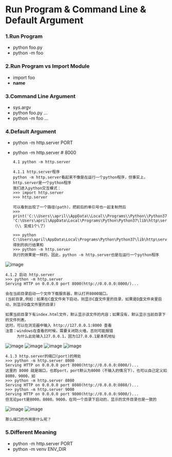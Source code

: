 # Run Program & Command Line & Default Argument

### 1.Run Program
  - python foo.py
  - python -m foo
  
  
### 2.Run Program vs Import Module
  - import foo
  - __name__

### 3.Command Line Argument
  - sys.argv
  - python foo.py ...
  - python -m foo ...

### 4.Default Argument
  - python -m http.server PORT
  - python -m http.server # 8000
  
        4.1 python -m http.server
        
        4.1.1 http.server程序
        python -m http.server看起来不像是在运行一个python程序，但事实上，http.server是一个python程序
        我们进入python交互模式：
        >>> import http.server
        >>> http.server
        
        可以看到出现了一个路径(path)，把前后的单引号也一起复制然后
        >>> print('C:\\Users\\april\\AppData\\Local\\Programs\\Python\\Python37\\lib\\http\\server.py')
        'C:\Users\april\AppData\Local\Programs\Python\Python37\lib\http\server.py'
        （\\ 变成1个\了）
         
        >>> python C:\Users\april\AppData\Local\Programs\Python\Python37\lib\http\server.py
        得到的执行结果和
        >>> python -m http.server
        执行的效果是一样的，因此，python -m http.server也是在运行一个python程序
        
![image](https://github.com/crystalapril/python-notes-april/blob/master/image/http.server.png)


    4.1.2 启动 http.server
    >>> python -m http.server
    Serving HTTP on 0.0.0.0 port 8000(http://0.0.0.0:8000/)...

    会在当前目录启动一个文件下载服务器，默认打开8000端口。
    (当前目录,例如：如果在C盘文件夹下启动，则显示C盘文件里的目录，如果是D盘文件夹里启动，则显示D盘文件里的目录)

    如果当前目录下有index.html文件，默认显示该文件的内容；如果没有，默认显示当前目录下的文件列表。
    这时，可以在浏览器中输入 http://127.0.0.1:8000 查看
    注意：windows在查看的时候，需要关闭防火墙，否则可能报错  
         为什么此处输入127.0.0.1，因为127.0.0.1是本机地址
        
![image](https://github.com/crystalapril/python-notes-april/blob/master/image/c.8000.png)
![image](https://github.com/crystalapril/python-notes-april/blob/master/image/c.8000-1.png)
![image](https://github.com/crystalapril/python-notes-april/blob/master/image/d.8000-3.png)
![image](https://github.com/crystalapril/python-notes-april/blob/master/image/d.8000-2.png)

    4.1.3 http.server的端口(port)的用处
    >>> python -m http.server 8000
    Serving HTTP on 0.0.0.0 port 8000(http://0.0.0.0:8000/)...
    这里的 8000 就是端口，也即port，port默认为8000（不输入的情况下），也可以自己定义如8080，9000，如
    >>> python -m http.server 8080
    Serving HTTP on 0.0.0.0 port 8080(http://0.0.0.0:8080/)...
    >>> python -m http.server 9000
    Serving HTTP on 0.0.0.0 port 9000(http://0.0.0.0:9000/)...
    但无论port是8000，8080，9000，在同一个目录下启动的，显示的文件目录也是一致的
    
![image](https://github.com/crystalapril/python-notes-april/blob/master/image/c.8080-2.png)
![image](https://github.com/crystalapril/python-notes-april/blob/master/image/c.9000-1.png)  

    那么端口的作用是什么呢？
    
        
    
    

### 5.Different Meaning
  - python -m http.server PORT
  - python -m venv ENV_DIR

